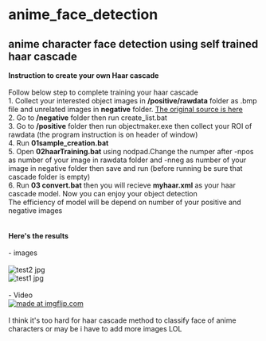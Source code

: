 # anime_face_detection
## anime character face detection using self trained haar cascade

**Instruction to create your own Haar cascade**
<br /><br />Follow below step to complete training your haar cascade
<br />1. Collect your interested object images in **/positive/rawdata** folder as .bmp file and unrelated images in **negative** folder. [The original source is here](http://www.mediafire.com/file/1aq02tpidk105fv/dasar_haartrain.rar/file) 
<br />2. Go to **/negative** folder then run create_list.bat
<br />3. Go to **/positive** folder then run objectmaker.exe then collect your ROI of rawdata (the program instruction is on header of window) 
<br />4. Run **01sample_creation.bat** 
<br />5. Open **02haarTraining.bat** using nodpad.Change the numper after -npos as number of your image in rawdata folder and -nneg as number of your image in negative folder then save and run (before running be sure that cascade folder is empty)
<br />6. Run **03 convert.bat** then you will recieve **myhaar.xml** as your haar cascade model. Now you can enjoy your object detection
<br />The efficiency of model will be depend on number of your positive and negative images
<br /><br /><br />**Here's the results**
<br /><br />- images
<br /><br />![test2 jpg](https://user-images.githubusercontent.com/56642026/74905201-295d9500-53e0-11ea-9396-00cfd06e6f04.png)
<br /> ![test1 jpg](https://user-images.githubusercontent.com/56642026/74916869-320e9500-53f9-11ea-859c-666ded7a6a4e.png)
<br /><br />- Video
<br /><a href="https://imgflip.com/gif/3pqpsc"><img src="https://i.imgflip.com/3pqpsc.gif" title="made at imgflip.com"/></a>
<br /><br /> I think it's too hard for haar cascade method to classify face of anime characters or may be i have to add more images LOL  

